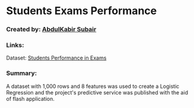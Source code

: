 # Students Exams Performance

### Created by: [AbdulKabir Subair](https://github.com/subair99)

### Links:
Dataset: [Students Performance in Exams](https://www.kaggle.com/datasets/spscientist/students-performance-in-exams?resource=download)  

### Summary:
A dataset with 1,000 rows and 8 features was used to create a Logistic Regression and the project's predictive service was published with the aid of flash application.